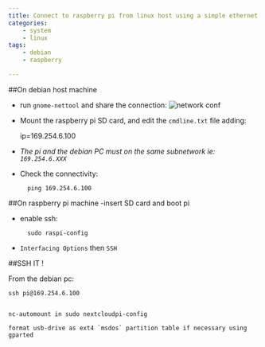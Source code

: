 ```yaml
---
title: Connect to raspberry pi from linux host using a simple ethernet cable
categories:
    - system
    - linux
tags:
    - debian
    - raspberry

---
```


##On debian host machine

- run `gnome-nettool` and share the connection:
![network conf](/images/wired.png)

- Mount the raspberry pi SD card, and edit the `cmdline.txt` file adding:
 
    ip=169.254.6.100

- *The pi and the debian PC must on the same subnetwork ie: `169.254.6.XXX`*

- Check the connectivity:

        ping 169.254.6.100


##On raspberry pi machine
-insert SD card and boot pi

- enable ssh:
 
        sudo raspi-config 
    
- `Interfacing Options` then `SSH`


##SSH IT !

From the debian pc:

    ssh pi@169.254.6.100
    
    
    nc-automount in sudo nextcloudpi-config
    
    format usb-drive as ext4 `msdos` partition table if necessary using gparted

